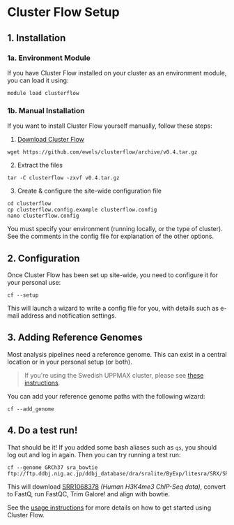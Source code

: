 # Cluster Flow Setup

## 1. Installation
### 1a. Environment Module
If you have Cluster Flow installed on your cluster as an environment module,
you can load it using:

	module load clusterflow

### 1b. Manual Installation
If you want to install Cluster Flow yourself manually, follow these steps:

1. [Download Cluster Flow](https://github.com/ewels/clusterflow/releases)
```
wget https://github.com/ewels/clusterflow/archive/v0.4.tar.gz
```
2. Extract the files
```
tar -C clusterflow -zxvf v0.4.tar.gz
```
3. Create & configure the site-wide configuration file
```
cd clusterflow
cp clusterflow.config.example clusterflow.config
nano clusterflow.config
```
You must specify your environment (running locally, or the type of cluster).
See the comments in the config file for explanation of the other options.

## 2. Configuration
Once Cluster Flow has been set up site-wide, you need to configure it for your
personal use:

	cf --setup

This will launch a wizard to write a config file for you, with details such
as e-mail address and notification settings.

## 3. Adding Reference Genomes
Most analysis pipelines need a reference genome. This can exist in a central
location or in your personal setup (or both).

> If you're using the Swedish UPPMAX cluster, please see
> [these instructions](https://github.com/ewels/clusterflow-uppmax).

You can add your reference genome paths with the following wizard:

	cf --add_genome

## 4. Do a test run!
That should be it! If you added some bash aliases such as `qs`, you should
log out and log in again. Then you can try running a test run:

    cf --genome GRCh37 sra_bowtie ftp://ftp.ddbj.nig.ac.jp/ddbj_database/dra/sralite/ByExp/litesra/SRX/SRX031/SRX031398/SRR1068378/SRR1068378.sra

This will download [SRR1068378](http://www.ncbi.nlm.nih.gov/sra/?term=SRR1068378)
_(Human H3K4me3 ChIP-Seq data)_, convert to FastQ, run FastQC, Trim Galore! and align with bowtie.

See the [usage instructions](usage) for more details on how to get started
using Cluster Flow.
